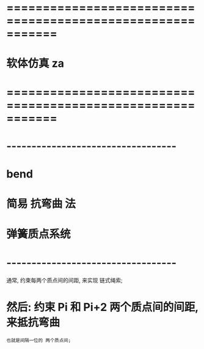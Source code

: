 # =========================================================== #
#                   软体仿真    za
# =========================================================== #



# ---------------------------------- #
#     bend
#     简易 抗弯曲 法
#     弹簧质点系统
# ---------------------------------- #

通常, 约束每两个质点间的间距, 来实现 链式绳索;

# 然后: 约束 Pi 和 Pi+2 两个质点间的间距, 来抵抗弯曲
    也就是间隔一位的 两个质点间;












































